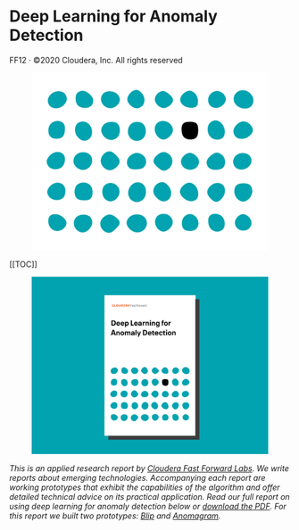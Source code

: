 <h1>Deep Learning for Anomaly Detection</h1>

FF12 · ©2020 Cloudera, Inc. All rights reserved

<figure id="report-iso">
  <img src="figures/iso.png">
</figure>

[[TOC]]

<figure id="report-splash">
  <img src="figures/cover.png">
</figure>

<span id="explanation">*This is an applied research report by <a href="https://www.cloudera.com/products/fast-forward-labs-research.html">Cloudera Fast Forward Labs</a>. We write reports about emerging technologies.  Accompanying each report are working prototypes that exhibit the capabilities of the algorithm and offer detailed technical advice on its practical application. Read our full report on using deep learning for anomaly detection below or <a href="/ff12-deep-learning-for-anomaly-detection.pdf" target="_blank" id="report-pdf-download">download the PDF</a>. For this report we built two prototypes: [Blip](https://blip.fastforwardlabs.com) and [Anomagram](https://anomagram.fastforwardlabs.com).*</span>

